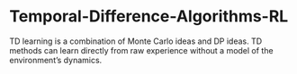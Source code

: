 # Temporal-Difference-Algorithms-RL
TD learning is a combination of Monte Carlo ideas and DP ideas. TD methods can learn directly from raw experience without a model of the environment’s dynamics.
